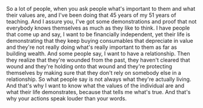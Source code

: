  So a lot of people, when you ask people what's important to them and what their values are, and I've been doing that 45 years of my 51 years of teaching. And I assure you, I've got some demonstrations and proof that not everybody knows themselves as much as they like to think. I have people that come up and say, I want to be financially independent, yet their life is demonstrating that they keep buying consumables that depreciate in value and they're not really doing what's really important to them as far as building wealth. And some people say, I want to have a relationship. Then they realize that they're wounded from the past, they haven't cleared that wound and they're holding onto that wound and they're protecting themselves by making sure that they don't rely on somebody else in a relationship. So what people say is not always what they're actually living. And that's why I want to know what the values of the individual are and what their life demonstrates, because that tells me what's true. And that's why your actions speak louder than your words.